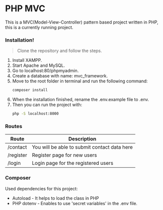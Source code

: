 # PHP MVC

This is a MVC(Model-View-Controller) pattern based project written in PHP, this is a currently running project.

### Installation!

> Clone the repository and follow the steps.

1. Install XAMPP.
2. Start Apache and MySQL.
3. Go to localhost:80/phpmyadmin.
4. Create a database with name: mvc_framework.
5. Move to the root folder in terminal and run the following command:
    ```sh
    composer install 
    ```
6. When the installation finished, rename the .env.example file to .env.
7. Then you can run the project with:
    ```sh
    php -S localhost:8000
    ```
    
### Routes
|Route |Description|
|---|---|
|/contact|You will be able to submit contact data here|
|/register|Register page for new users|
|/login|Login page for the registered users|

### Composer

Used dependencies for this project:

* Autoload - It helps to load the class in PHP
* PHP dotenv -  Enables to use 'secret variables' in the .env file.

